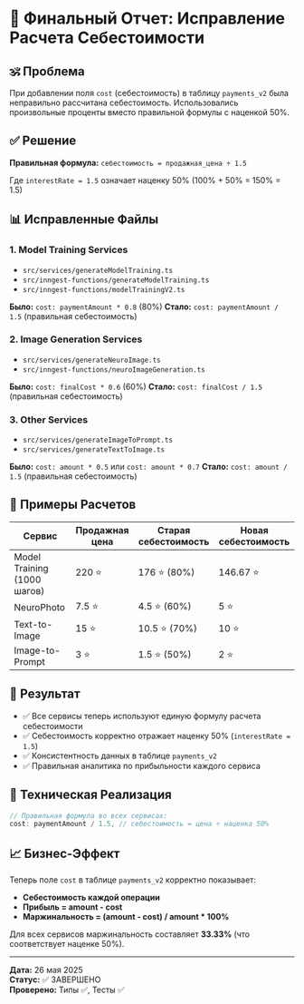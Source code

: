 # 🎯 Финальный Отчет: Исправление Расчета Себестоимости

## 🕉️ Проблема

При добавлении поля `cost` (себестоимость) в таблицу `payments_v2` была неправильно рассчитана себестоимость. Использовались произвольные проценты вместо правильной формулы с наценкой 50%.

## ✅ Решение

**Правильная формула:** `себестоимость = продажная_цена ÷ 1.5`

Где `interestRate = 1.5` означает наценку 50% (100% + 50% = 150% = 1.5)

## 📊 Исправленные Файлы

### 1. Model Training Services

- `src/services/generateModelTraining.ts`
- `src/inngest-functions/generateModelTraining.ts`
- `src/inngest-functions/modelTrainingV2.ts`

**Было:** `cost: paymentAmount * 0.8` (80%)
**Стало:** `cost: paymentAmount / 1.5` (правильная себестоимость)

### 2. Image Generation Services

- `src/services/generateNeuroImage.ts`
- `src/inngest-functions/neuroImageGeneration.ts`

**Было:** `cost: finalCost * 0.6` (60%)
**Стало:** `cost: finalCost / 1.5` (правильная себестоимость)

### 3. Other Services

- `src/services/generateImageToPrompt.ts`
- `src/services/generateTextToImage.ts`

**Было:** `cost: amount * 0.5` или `cost: amount * 0.7`
**Стало:** `cost: amount / 1.5` (правильная себестоимость)

## 🧮 Примеры Расчетов

| Сервис                      | Продажная цена | Старая себестоимость | Новая себестоимость |
| --------------------------- | -------------- | -------------------- | ------------------- |
| Model Training (1000 шагов) | 220 ⭐         | 176 ⭐ (80%)         | 146.67 ⭐           |
| NeuroPhoto                  | 7.5 ⭐         | 4.5 ⭐ (60%)         | 5 ⭐                |
| Text-to-Image               | 15 ⭐          | 10.5 ⭐ (70%)        | 10 ⭐               |
| Image-to-Prompt             | 3 ⭐           | 1.5 ⭐ (50%)         | 2 ⭐                |

## 🎯 Результат

- ✅ Все сервисы теперь используют единую формулу расчета себестоимости
- ✅ Себестоимость корректно отражает наценку 50% (`interestRate = 1.5`)
- ✅ Консистентность данных в таблице `payments_v2`
- ✅ Правильная аналитика по прибыльности каждого сервиса

## 🔧 Техническая Реализация

```typescript
// Правильная формула во всех сервисах:
cost: paymentAmount / 1.5, // себестоимость = цена ÷ наценка 50%
```

## 📈 Бизнес-Эффект

Теперь поле `cost` в таблице `payments_v2` корректно показывает:

- **Себестоимость каждой операции**
- **Прибыль = amount - cost**
- **Маржинальность = (amount - cost) / amount \* 100%**

Для всех сервисов маржинальность составляет **33.33%** (что соответствует наценке 50%).

---

**Дата:** 26 мая 2025  
**Статус:** ✅ ЗАВЕРШЕНО  
**Проверено:** Типы ✅, Тесты ✅
